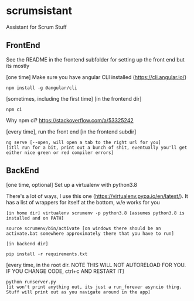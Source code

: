 # scrumsistant
Assistant for Scrum Stuff

## FrontEnd

See the README in the frontend subfolder for setting up the front end but its mostly

[one time] Make sure you have angular CLI installed (https://cli.angular.io/)
    
    npm install -g @angular/cli

[sometimes, including the first time] [in the frontend dir]

    npm ci

Why npm ci?  https://stackoverflow.com/a/53325242

    
[every time], run the front end [in the frontend subdir]
    
    ng serve [--open, will open a tab to the right url for you]
    [itll run for a bit, print out a bunch of shit, eventually you'll get either nice green or red compiler errors]
    
    
    
## BackEnd

[one time, optional] Set up a virtualenv with python3.8 

There's a lot of ways, I use this one (https://virtualenv.pypa.io/en/latest/).  It has a list of wrappers for itself at the bottom, w/e works for you

    [in home dir] virtualenv scrumenv -p python3.8 [assumes python3.8 is installed and on PATH]
    
    source scrumenv/bin/activate [on windows there should be an activate.bat somewhere approximately there that you have to run]
    
    [in backend dir]
    
    pip install -r requirements.txt
    
[every time, in the root dir.  NOTE THIS WILL NOT AUTORELOAD FOR YOU.  IF YOU CHANGE CODE, ctrl+c AND RESTART IT]

    python runserver.py
    [it won't print anything out, its just a run_forever asyncio thing.  Stuff will print out as you navigate around in the app]

